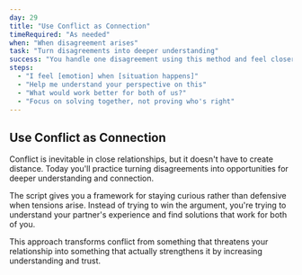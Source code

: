 ```yaml
---
day: 29
title: "Use Conflict as Connection"
timeRequired: "As needed"
when: "When disagreement arises"
task: "Turn disagreements into deeper understanding"
success: "You handle one disagreement using this method and feel closer afterward"
steps:
  - "I feel [emotion] when [situation happens]"
  - "Help me understand your perspective on this"
  - "What would work better for both of us?"
  - "Focus on solving together, not proving who's right"
---
```


## Use Conflict as Connection

Conflict is inevitable in close relationships, but it doesn't have to create distance. Today you'll practice turning disagreements into opportunities for deeper understanding and connection.

The script gives you a framework for staying curious rather than defensive when tensions arise. Instead of trying to win the argument, you're trying to understand your partner's experience and find solutions that work for both of you.

This approach transforms conflict from something that threatens your relationship into something that actually strengthens it by increasing understanding and trust.
